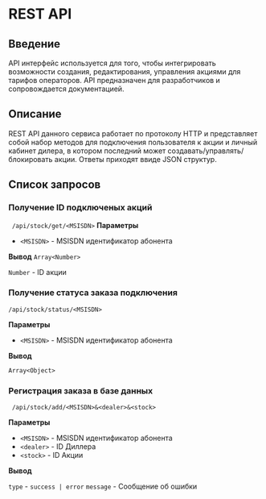 # REST API
## Введение
API интерфейс используется для того, чтобы интегрировать возможности создания, редактирования, управления акциями для тарифов операторов. API предназначен для разработчиков и сопровождается документацией.

## Описание
REST API данного сервиса работает по протоколу HTTP и представляет собой набор методов для подключения пользователя к акции и личный кабинет дилера, в котором последний может создавать/управлять/блокировать акции. Ответы приходят ввиде JSON структур.

## Список запросов
### Получение ID подключеных акций
` /api/stock/get/<MSISDN>`
**Параметры**
* `<MSISDN>` - MSISDN идентификатор абонента

**Вывод**
`Array<Number>`

`Number` - ID акции

### Получение статуса заказа подключения
`/api/stock/status/<MSISDN>`

**Параметры**
* `<MSISDN>` - MSISDN идентификатор абонента

**Вывод**

`Array<Object>`

### Регистрация заказа в базе данных
` /api/stock/add/<MSISDN>&<dealer>&<stock>`

**Параметры**
* `<MSISDN>` - MSISDN идентификатор абонента
* `<dealer>` - ID Диллера
* `<stock>` - ID Акции

**Вывод**

`type` - `success | error`
`message` - Сообщение об ошибки